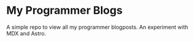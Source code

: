 # My Programmer Blogs

A simple repo to view all my programmer blogposts. An experiment with MDX and Astro.
